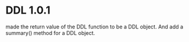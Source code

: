 # DDL 1.0.1
made the return value of the DDL function to be a DDL object. And add a summary() method for a DDL object. 
